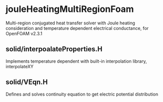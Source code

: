 # jouleHeatingMultiRegionFoam
Multi-region conjugated heat transfer solver with Joule heating consideration and temperature dependent electrical conductance, for OpenFOAM v2.3.1

## solid/interpoalateProperties.H
Implements temperature dependent with built-in interpolation library, interpolateXY

## solid/VEqn.H
Defines and solves continuity equation to get electric potential distribution 
